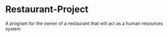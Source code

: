# Restaurant-Project
A program for the owner of a restaurant that will act as a human resources system
